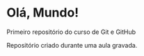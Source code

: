 # Olá, Mundo!
 Primeiro repositório do curso de Git e GitHub

Repositório criado durante uma aula gravada.